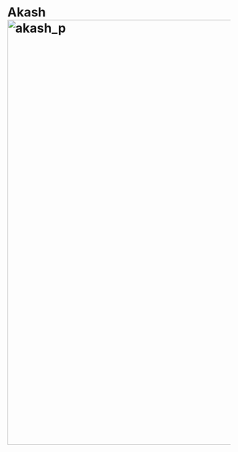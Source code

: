 # Akash<img width="960" alt="akash_p" src="https://github.com/Biswa1045/Akash/assets/92640713/b9a898da-84ff-4c91-bb4e-4394a930f2fc">
